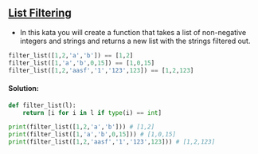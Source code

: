 ## [List Filtering](https://www.codewars.com/kata/53dbd5315a3c69eed20002dd)

- In this kata you will create a function that takes a list of non-negative integers and strings and returns a new list with the strings filtered out.

``` python
filter_list([1,2,'a','b']) == [1,2]
filter_list([1,'a','b',0,15]) == [1,0,15]
filter_list([1,2,'aasf','1','123',123]) == [1,2,123]
```

#### Solution:

```python
def filter_list(l):
    return [i for i in l if type(i) == int]

print(filter_list([1,2,'a','b'])) # [1,2]
print(filter_list([1,'a','b',0,15])) # [1,0,15]
print(filter_list([1,2,'aasf','1','123',123])) # [1,2,123]
```
